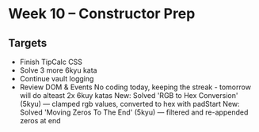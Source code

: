 # Week 10 – Constructor Prep

## Targets

- Finish TipCalc CSS
- Solve 3 more 6kyu kata
- Continue vault logging
- Review DOM & Events
No coding today, keeping the streak - tomorrow will do alteast 2x 6kuy katas
New: Solved 'RGB to Hex Conversion' (5kyu) — clamped rgb values, converted to hex with padStart
New: Solved 'Moving Zeros To The End' (5kyu) — filtered and re-appended zeros at end
